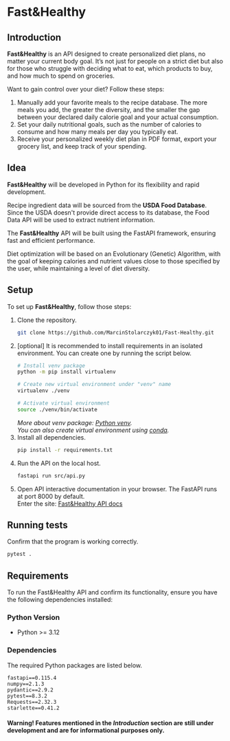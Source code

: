 # Fast&Healthy

## Introduction
**Fast&Healthy** is an API designed to create personalized diet plans, no matter your current body goal. It’s not just for people on a strict diet but also for those who struggle with deciding what to eat, which products to buy, and how much to spend on groceries.

Want to gain control over your diet? Follow these steps:
1. Manually add your favorite meals to the recipe database. The more meals you add, the greater the diversity, and the smaller the gap between your declared daily calorie goal and your actual consumption.
2. Set your daily nutritional goals, such as the number of calories to consume and how many meals per day you typically eat.
3. Receive your personalized weekly diet plan in PDF format, export your grocery list, and keep track of your spending.

## Idea
**Fast&Healthy** will be developed in Python for its flexibility and rapid development. 

Recipe ingredient data will be sourced from the **USDA Food Database**. Since the USDA doesn't provide direct access to its database, the Food Data API will be used to extract nutrient information.

The **Fast&Healthy** API will be built using the FastAPI framework, ensuring fast and efficient performance.

Diet optimization will be based on an Evolutionary (Genetic) Algorithm, with the goal of keeping calories and nutrient values close to those specified by the user, while maintaining a level of diet diversity.

## Setup
To set up **Fast&Healthy**, follow those steps:
1. Clone the repository.
   ```bash
   git clone https://github.com/MarcinStolarczyk01/Fast-Healthy.git
   ```
2. [optional] It is recommended to install requirements in an isolated environment. You can create one by running the script below.
   ```bash
   # Install venv package
   python -m pip install virtualenv
   
   # Create new virtual environment under "venv" name
   virtualenv ./venv
   
   # Activate virtual environment
   source ./venv/bin/activate
   ```
   _More about venv package: [Python venv](https://docs.python.org/3/library/venv.html)._\
   _You can also create virtual environment using [conda](https://docs.conda.io/projects/conda/en/latest/user-guide/getting-started.html#managing-python)._
3. Install all dependencies.
   ```bash
   pip install -r requirements.txt
   ```
4. Run the API on the local host.
   ```bash
   fastapi run src/api.py
   ```
5. Open API interactive documentation in your browser. The FastAPI runs at port 8000 by default.\
   Enter the site: [Fast&Healthy API docs](http://localhost:8000/docs)
## Running tests
Confirm that the program is working correctly.
```bash
pytest .
```
## Requirements
To run the Fast&Healthy API and confirm its functionality, ensure you have the following dependencies installed:

### Python Version
- Python >= 3.12

### Dependencies
The required Python packages are listed below.
```plaintext
fastapi==0.115.4
numpy==2.1.3
pydantic==2.9.2
pytest==8.3.2
Requests==2.32.3
starlette==0.41.2
```
#### Warning! Features mentioned in the *Introduction* section are still under development and are for informational purposes only.
